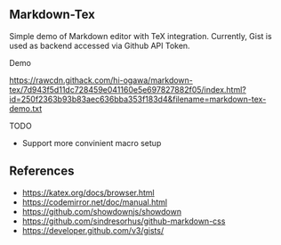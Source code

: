 ## Markdown-Tex

Simple demo of Markdown editor with TeX integration.
Currently, Gist is used as backend accessed via Github API Token.

Demo

https://rawcdn.githack.com/hi-ogawa/markdown-tex/7d943f5d11dc728459e041160e5e697827882f05/index.html?id=250f2363b93b83aec636bba353f183d4&filename=markdown-tex-demo.txt

TODO

- Support more convinient macro setup

## References

- https://katex.org/docs/browser.html
- https://codemirror.net/doc/manual.html
- https://github.com/showdownjs/showdown
- https://github.com/sindresorhus/github-markdown-css
- https://developer.github.com/v3/gists/
